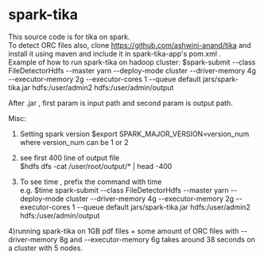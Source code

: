 # spark-tika
This source code is for tika on spark. <br />
To detect ORC files also, clone https://github.com/ashwini-anand/tika and install it using maven and include it in spark-tika-app's pom.xml .<br />
Example of how to run spark-tika on hadoop cluster:
$spark-submit --class FileDetectorHdfs --master yarn --deploy-mode cluster --driver-memory 4g --executor-memory 2g --executor-cores 1 --queue default jars/spark-tika.jar hdfs:/user/admin2 hdfs:/user/admin/output <br/>

After .jar , first param is input path and second param is output path.

Misc: <br />
1) Setting spark version
$export SPARK_MAJOR_VERSION=version_num <br />
 where version_num can be 1 or 2<br />

2) see first 400 line of output file <br />
$hdfs dfs -cat /user/root/output/* | head -400

3) To see time , prefix the command with time <br />
e.g. $time spark-submit --class FileDetectorHdfs --master yarn --deploy-mode cluster --driver-memory 4g --executor-memory 2g --executor-cores 1 --queue default jars/spark-tika.jar hdfs:/user/admin2 hdfs:/user/admin/output <br/>

4)running spark-tika on 1GB pdf files + some amount of ORC files with --driver-memory 8g and --executor-memory 6g takes around 38 seconds on a cluster with 5 nodes. <br />
 
